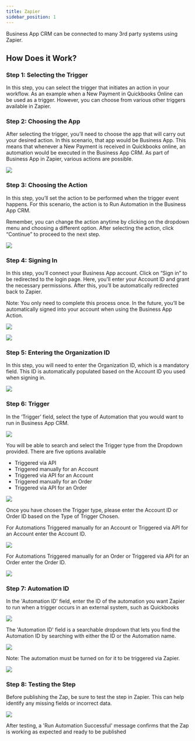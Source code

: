 ```yaml
---
title: Zapier
sidebar_position: 1
---
```

Business App CRM can be connected to many 3rd party systems using Zapier.

## How Does it Work?

### Step 1: Selecting the Trigger

In this step, you can select the trigger that initiates an action in your workflow. As an example when a New Payment in Quickbooks Online can be used as a trigger. However, you can choose from various other triggers available in Zapier.


### Step 2: Choosing the App

After selecting the trigger, you’ll need to choose the app that will carry out your desired action. In this scenario, that app would be Business App. This means that whenever a New Payment is received in Quickbooks online, an automation would be executed in the Business App CRM. As part of Business App in Zapier, various actions are possible.

![](../img/zapier_app.png)

### Step 3: Choosing the Action

In this step, you’ll set the action to be performed when the trigger event happens. For this scenario, the action is to Run Automation in the Business App CRM.

Remember, you can change the action anytime by clicking on the dropdown menu and choosing a different option. After selecting the action, click “Continue” to proceed to the next step.

![](../img/zapier_action.png)

### Step 4: Signing In

In this step, you’ll connect your Business App account. Click on “Sign in” to be redirected to the login page. Here, you’ll enter your Account ID and grant the necessary permissions. After this, you’ll be automatically redirected back to Zapier.

Note: You only need to complete this process once. In the future, you’ll be automatically signed into your account when using the Business App Action.

![](../img/zapier_signin.png)

![](../img/zapier_allow_access.png)

### Step 5: Entering the Organization ID

In this step, you will need to enter the Organization ID, which is a mandatory field. This ID is automatically populated based on the Account ID you used when signing in.

![](../img/zapier_organization_id.png)

### Step 6: Trigger

In the ‘Trigger’ field, select the type of Automation that you would want to run in Business App CRM.

![](../img/zapier_trigger_field.png)

You will be able to search and select the Trigger type from the Dropdown provided. There are five options available

* Triggered via API
* Triggered manually for an Account
* Triggered via API for an Account
* Triggered manually for an Order
* Triggered via API for an Order

![](../img/zapier_trigger.png)

Once you have chosen the Trigger type, please enter the Account ID or Order ID based on the Type of Trigger Chosen.

For Automations Triggered manually for an Account or Triggered via API for an Account enter the Account ID.

![](../img/zapier_manual_account.png)

For Automations Triggered manually for an Order or Triggered via API for an Order enter the Order ID.

![](../img/zapier_manual_order.png)

### Step 7: Automation ID

In the 'Automation ID' field, enter the ID of the automation you want Zapier to run when a trigger occurs in an external system, such as Quickbooks

![](../img/zapier_automation_id.png)

The 'Automation ID' field is a searchable dropdown that lets you find the Automation ID by searching with either the ID or the Automation name.

![](../img/zapier_automation_id_searchable.png)

Note: The automation must be turned on for it to be triggered via Zapier.

![](../img/zapier_automation_on.png)

### Step 8: Testing the Step

Before publishing the Zap, be sure to test the step in Zapier. This can help identify any missing fields or incorrect data.

![](../img/zapier_testing.png)

After testing, a 'Run Automation Successful' message confirms that the Zap is working as expected and ready to be published